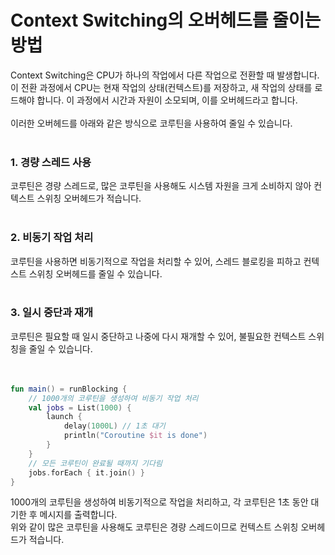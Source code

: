 # Context Switching의 오버헤드를 줄이는 방법
Context Switching은 CPU가 하나의 작업에서 다른 작업으로 전환할 때 발생합니다.  
이 전환 과정에서 CPU는 현재 작업의 상태(컨텍스트)를 저장하고, 새 작업의 상태를 로드해야 합니다. 이 과정에서 시간과 자원이 소모되며, 이를 오버헤드라고 합니다.
</br>
</br>
이러한 오버헤드를 아래와 같은 방식으로 코루틴을 사용하여 줄일 수 있습니다.
</br>
</br>
### 1. 경량 스레드 사용
코루틴은 경량 스레드로, 많은 코루틴을 사용해도 시스템 자원을 크게 소비하지 않아 컨텍스트 스위칭 오버헤드가 적습니다.
</br>
</br>
### 2. 비동기 작업 처리
코루틴을 사용하면 비동기적으로 작업을 처리할 수 있어, 스레드 블로킹을 피하고 컨텍스트 스위칭 오버헤드를 줄일 수 있습니다.
</br>
</br>
### 3. 일시 중단과 재개
코루틴은 필요할 때 일시 중단하고 나중에 다시 재개할 수 있어, 불필요한 컨텍스트 스위칭을 줄일 수 있습니다.
</br>
</br>
</br>
```kotlin
fun main() = runBlocking {
    // 1000개의 코루틴을 생성하여 비동기 작업 처리
    val jobs = List(1000) {
        launch {
            delay(1000L) // 1초 대기
            println("Coroutine $it is done")
        }
    }
    // 모든 코루틴이 완료될 때까지 기다림
    jobs.forEach { it.join() }
}
```
1000개의 코루틴을 생성하여 비동기적으로 작업을 처리하고, 각 코루틴은 1초 동안 대기한 후 메시지를 출력합니다.  
위와 같이 많은 코루틴을 사용해도 코루틴은 경량 스레드이므로 컨텍스트 스위칭 오버헤드가 적습니다.
